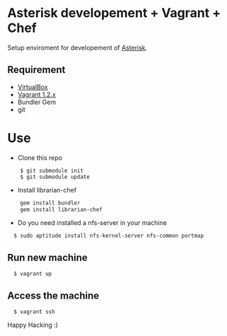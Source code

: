  Asterisk developement + Vagrant  + Chef
=========================================

Setup enviroment for developement of [Asterisk](http://www.asterisk.org/).

Requirement
-----------
* [VirtualBox](https://www.virtualbox.org)
* [Vagrant 1.2.x](http://vagrantup.com)
* Bundler Gem
* git


Use
===

* Clone this repo
```    
    $ git submodule init
    $ git submodule update
```
* Install librarian-chef
```sh
    gem install bundler
    gem install librarian-chef
```

* Do you need installed a nfs-server in your machine
```
  $ sudo aptitude install nfs-kernel-server nfs-common portmap
```

## Run new machine 
```
  $ vagrant up
```

## Access the machine
```
  $ vagrant ssh
```

Happy Hacking :)


